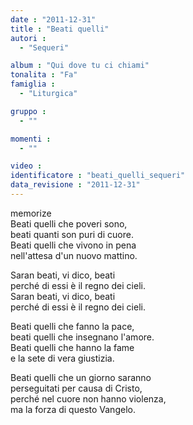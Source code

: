 ```yaml
---
date : "2011-12-31"
title : "Beati quelli"
autori : 
  - "Sequeri"

album : "Qui dove tu ci chiami"
tonalita : "Fa"
famiglia : 
  - "Liturgica"

gruppo : 
  - ""

momenti : 
  - ""

video : 
identificatore : "beati_quelli_sequeri"
data_revisione : "2011-12-31"
---
```

  
  
  
  
  
  
  
  
  
memorize  
Beati quelli che poveri sono,   
beati quanti son puri di cuore.   
Beati quelli che vivono in pena   
nell'attesa d'un nuovo mattino.  
  
  
Saran beati, vi dico, beati  
perché di essi è il regno dei cieli.  
Saran beati, vi dico, beati  
perché di essi è il regno dei cieli.  
  
  
  
Beati quelli che fanno la pace,   
beati quelli che insegnano l'amore.   
Beati quelli che hanno la fame   
e la sete di vera giustizia.  
  
  
  
Beati quelli che un giorno saranno   
perseguitati per causa di Cristo,   
perché nel cuore non hanno violenza,   
ma la forza di questo Vangelo.  
  
  
  
